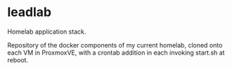 # leadlab
Homelab application stack.

Repository of the docker components of my current homelab, cloned onto each VM in ProxmoxVE, with a crontab addition in each invoking start.sh at reboot.
